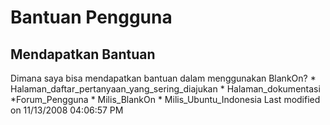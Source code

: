 # Bantuan Pengguna

## Mendapatkan Bantuan
Dimana saya bisa mendapatkan bantuan dalam menggunakan BlankOn?
    * Halaman_daftar_pertanyaan_yang_sering_diajukan
    * Halaman_dokumentasi
    * ​Forum_Pengguna
    * ​Milis_BlankOn
    * ​Milis_Ubuntu_Indonesia
Last modified on 11/13/2008 04:06:57 PM

